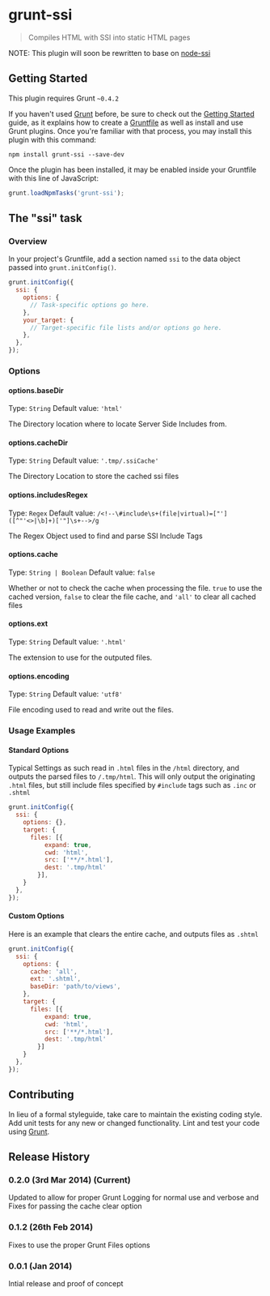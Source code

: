 # grunt-ssi

> Compiles HTML with SSI into static HTML pages

  NOTE: This plugin will soon be rewritten to base on [node-ssi](https://github.com/kidwm/node-ssi)

## Getting Started
This plugin requires Grunt `~0.4.2`

If you haven't used [Grunt](http://gruntjs.com/) before, be sure to check out the [Getting Started](http://gruntjs.com/getting-started) guide, as it explains how to create a [Gruntfile](http://gruntjs.com/sample-gruntfile) as well as install and use Grunt plugins. Once you're familiar with that process, you may install this plugin with this command:

```shell
npm install grunt-ssi --save-dev
```

Once the plugin has been installed, it may be enabled inside your Gruntfile with this line of JavaScript:

```js
grunt.loadNpmTasks('grunt-ssi');
```

## The "ssi" task

### Overview
In your project's Gruntfile, add a section named `ssi` to the data object passed into `grunt.initConfig()`.

```js
grunt.initConfig({
  ssi: {
    options: {
      // Task-specific options go here.
    },
    your_target: {
      // Target-specific file lists and/or options go here.
    },
  },
});
```

### Options

#### options.baseDir
Type: `String`
Default value: `'html'`

The Directory location where to locate Server Side Includes from.

#### options.cacheDir
Type: `String`
Default value: `'.tmp/.ssiCache'`

The Directory Location to store the cached ssi files

#### options.includesRegex
Type: `Regex`
Default value: `/<!--\#include\s+(file|virtual)=["']([^"'<>|\b]+)['"]\s+-->/g`

The Regex Object used to find and parse SSI Include Tags

#### options.cache
Type: `String | Boolean`
Default value: `false`

Whether or not to check the cache when processing the file. `true` to use the cached version, `false` to clear the file cache, and `'all'` to clear all cached files

#### options.ext
Type: `String`
Default value: `'.html'`

The extension to use for the outputed files.

#### options.encoding
Type: `String`
Default value: `'utf8'`

File encoding used to read and write out the files.

### Usage Examples

#### Standard Options
Typical Settings as such read in `.html` files in the `/html` directory, and outputs the parsed files to `/.tmp/html`. This will only output the originating `.html` files, but still include files specified by `#include` tags such as `.inc` or `.shtml`
```js
grunt.initConfig({
  ssi: {
    options: {},
    target: {
      files: [{
          expand: true,
          cwd: 'html',
          src: ['**/*.html'],
          dest: '.tmp/html'
        }],
    }
  },
});
```

#### Custom Options
Here is an example that clears the entire cache, and outputs files as `.shtml`

```js
grunt.initConfig({
  ssi: {
    options: {
      cache: 'all',
      ext: '.shtml',
      baseDir: 'path/to/views',
    },
    target: {
      files: [{
          expand: true,
          cwd: 'html',
          src: ['**/*.html'],
          dest: '.tmp/html'
        }]
    }
  },
});
```

## Contributing
In lieu of a formal styleguide, take care to maintain the existing coding style. Add unit tests for any new or changed functionality. Lint and test your code using [Grunt](http://gruntjs.com/).

## Release History
### 0.2.0 (3rd Mar 2014) (Current)
Updated to allow for proper Grunt Logging for normal use and verbose
and Fixes for passing the cache clear option

### 0.1.2 (26th Feb 2014)
Fixes to use the proper Grunt Files options

### 0.0.1 (Jan 2014)
Intial release and proof of concept
